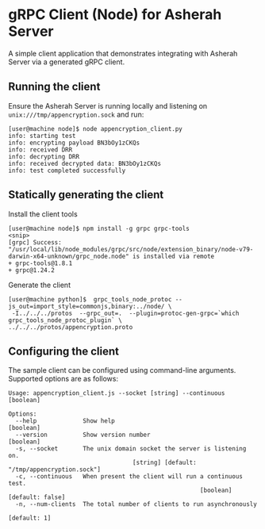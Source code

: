 # gRPC Client (Node) for Asherah Server
A simple client application that demonstrates integrating with Asherah Server via a generated gRPC client.

## Running the client
Ensure the Asherah Server is running locally and listening on `unix:///tmp/appencryption.sock` and run:

```console
[user@machine node]$ node appencryption_client.py
info: starting test
info: encrypting payload BN3bOy1zCKQs
info: received DRR
info: decrypting DRR
info: received decrypted data: BN3bOy1zCKQs
info: test completed successfully

```

## Statically generating the client
Install the client tools

```console
[user@machine node]$ npm install -g grpc grpc-tools
<snip>
[grpc] Success: "/usr/local/lib/node_modules/grpc/src/node/extension_binary/node-v79-darwin-x64-unknown/grpc_node.node" is installed via remote
+ grpc-tools@1.8.1
+ grpc@1.24.2

```

Generate the client
```console
[user@machine python]$  grpc_tools_node_protoc --js_out=import_style=commonjs,binary:../node/ \
 -I../../../protos  --grpc_out=.  --plugin=protoc-gen-grpc=`which grpc_tools_node_protoc_plugin` \
../../../protos/appencryption.proto
```

## Configuring the client
The sample client can be configured using command-line arguments. Supported options are as follows:

```
Usage: appencryption_client.js --socket [string] --continuous [boolean]

Options:
  --help             Show help                                         [boolean]
  --version          Show version number                               [boolean]
  -s, --socket       The unix domain socket the server is listening on.
                                   [string] [default: "/tmp/appencryption.sock"]
  -c, --continuous   When present the client will run a continuous test.
                                                      [boolean] [default: false]
  -n, --num-clients  The total number of clients to run asynchronously
                                                                    [default: 1]
```
